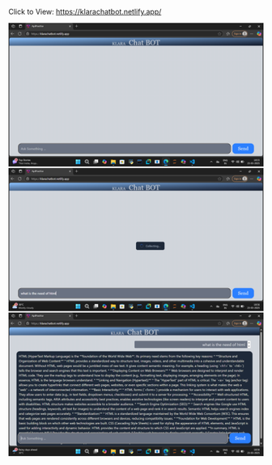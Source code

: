 
  Click to View: https://klarachatbot.netlify.app/

  ![chat bot](public/chatbot1.png)
  ![chat bot](public/chatbot2.png)
  ![chat bot](public/chatbot3.png)
